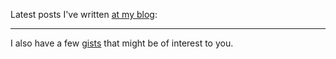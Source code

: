 Latest posts I've written [at my blog](https://blog.kartones.net/):

<!--START_SECTION:blogposts-->

<!--END_SECTION:blogposts-->

<hr>

I also have a few [gists](https://gist.github.com/Kartones?direction=desc&sort=updated) that might be of interest to you.
